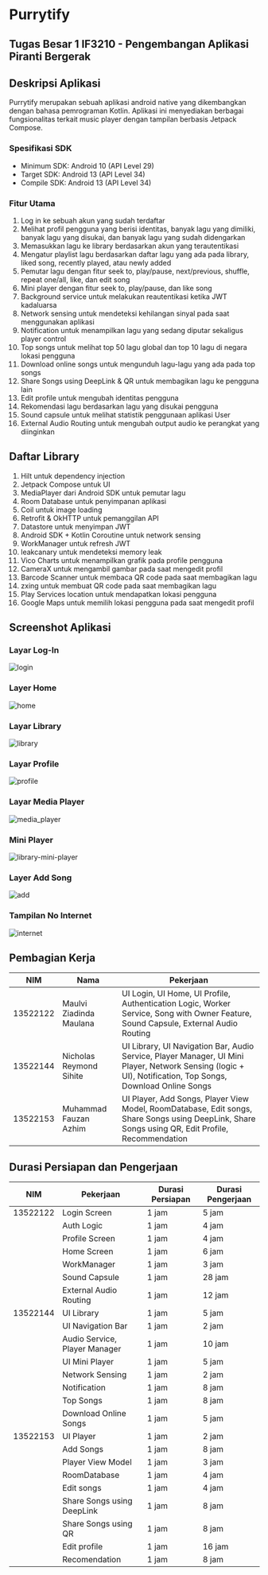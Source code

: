 # Purrytify

## Tugas Besar 1 IF3210 - Pengembangan Aplikasi Piranti Bergerak

## Deskripsi Aplikasi

Purrytify merupakan sebuah aplikasi android native yang dikembangkan dengan bahasa pemrograman Kotlin. Aplikasi ini menyediakan berbagai fungsionalitas terkait music player dengan tampilan berbasis Jetpack Compose.

### Spesifikasi SDK

- Minimum SDK: Android 10 (API Level 29)
- Target SDK: Android 13 (API Level 34)
- Compile SDK: Android 13 (API Level 34)

### Fitur Utama

1. Log in ke sebuah akun yang sudah terdaftar
2. Melihat profil pengguna yang berisi identitas, banyak lagu yang dimiliki, banyak lagu yang disukai, dan banyak lagu yang sudah didengarkan
3. Memasukkan lagu ke library berdasarkan akun yang terautentikasi
4. Mengatur playlist lagu berdasarkan daftar lagu yang ada pada library, liked song, recently played, atau newly added
5. Pemutar lagu dengan fitur seek to, play/pause, next/previous, shuffle, repeat one/all, like, dan edit song
6. Mini player dengan fitur seek to, play/pause, dan like song
7. Background service untuk melakukan reautentikasi ketika JWT kadaluarsa
8. Network sensing untuk mendeteksi kehilangan sinyal pada saat menggunakan aplikasi
9. Notification untuk menampilkan lagu yang sedang diputar sekaligus player control
10. Top songs untuk melihat top 50 lagu global dan top 10 lagu di negara lokasi pengguna
11. Download online songs untuk mengunduh lagu-lagu yang ada pada top songs 
12. Share Songs using DeepLink & QR untuk membagikan lagu ke pengguna lain
13. Edit profile untuk mengubah identitas pengguna
14. Rekomendasi lagu berdasarkan lagu yang disukai pengguna
15. Sound capsule untuk melihat statistik penggunaan aplikasi User
16. External Audio Routing untuk mengubah output audio ke perangkat yang diinginkan 

## Daftar Library

1. Hilt untuk dependency injection
2. Jetpack Compose untuk UI
3. MediaPlayer dari Android SDK untuk pemutar lagu
4. Room Database untuk penyimpanan aplikasi
5. Coil untuk image loading
6. Retrofit & OkHTTP untuk pemanggilan API
7. Datastore untuk menyimpan JWT
8. Android SDK + Kotlin Coroutine untuk network sensing
9. WorkManager untuk refresh JWT
10. leakcanary untuk mendeteksi memory leak
11. Vico Charts untuk menampilkan grafik pada profile pengguna
12. CameraX untuk mengambil gambar pada saat mengedit profil
13. Barcode Scanner untuk membaca QR code pada saat membagikan lagu
14. zxing untuk membuat QR code pada saat membagikan lagu
15. Play Services location untuk mendapatkan lokasi pengguna
16. Google Maps untuk memilih lokasi pengguna pada saat mengedit profil

## Screenshot Aplikasi

### Layar Log-In

![login](images/login.png)

### Layer Home

![home](images/home.png)

### Layar Library

![library](/images/library.png)

### Layar Profile

![profile](/images/profile.png)

### Layar Media Player

![media_player](/images/player.png)

### Mini Player

![library-mini-player](/images/library-mini-player.png)

### Layer Add Song

![add](/images/add.png)

### Tampilan No Internet

![internet](/images/internet.png)

## Pembagian Kerja

| NIM      | Nama                    | Pekerjaan                                                                                         |
|----------|-------------------------|---------------------------------------------------------------------------------------------------|
| 13522122 | Maulvi Ziadinda Maulana | UI Login, UI Home, UI Profile, Authentication Logic, Worker Service, Song with Owner Feature, Sound Capsule, External Audio Routing     |
| 13522144 | Nicholas Reymond Sihite | UI Library, UI Navigation Bar, Audio Service, Player Manager, UI Mini Player, Network Sensing (logic + UI), Notification, Top Songs, Download Online Songs |
| 13522153 | Muhammad Fauzan Azhim   | UI Player, Add Songs, Player View Model, RoomDatabase, Edit songs, Share Songs using DeepLink, Share Songs using QR, Edit Profile, Recommendation          |

## Durasi Persiapan dan Pengerjaan

| NIM      | Pekerjaan                     | Durasi Persiapan | Durasi Pengerjaan |
|----------|-------------------------------|------------------|-------------------|
| 13522122 | Login Screen                  | 1 jam            | 5 jam             |
|          | Auth Logic                    | 1 jam            | 4 jam             |
|          | Profile Screen                | 1 jam            | 4 jam             |
|          | Home Screen                   | 1 jam            | 6 jam             |
|          | WorkManager                   | 1 jam            | 3 jam             |
|          | Sound Capsule                 | 1 jam            | 28 jam            |
|          | External Audio Routing        | 1 jam            | 12 jam            |
| 13522144 | UI Library                    | 1 jam            | 5 jam             |
|          | UI Navigation Bar             | 1 jam            | 2 jam             |
|          | Audio Service, Player Manager | 1 jam            | 10 jam            |
|          | UI Mini Player                | 1 jam            | 5 jam             |
|          | Network Sensing               | 1 jam            | 2 jam             |
|          | Notification                  | 1 jam            | 8 jam             |
|          | Top Songs                     | 1 jam            | 8 jam             |
|          | Download Online Songs         | 1 jam            | 5 jam             |
| 13522153 | UI Player                     | 1 jam            | 2 jam             |
|          | Add Songs                     | 1 jam            | 8 jam             |
|          | Player View Model             | 1 jam            | 3 jam             |
|          | RoomDatabase                  | 1 jam            | 4 jam             |
|          | Edit songs                    | 1 jam            | 4 jam             |        
|          | Share Songs using DeepLink    | 1 jam            | 8 jam             |
|          | Share Songs using QR          | 1 jam            | 8 jam             |
|          | Edit profile                  | 1 jam            | 16 jam            |  
|          | Recomendation                 | 1 jam            | 8 jam             |  